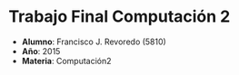 # Trabajo Final Computación 2

- **Alumno**: Francisco J. Revoredo (5810)
- **Año**: 2015
- **Materia**: Computación2 


